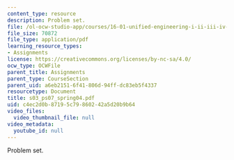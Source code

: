 ```yaml
---
content_type: resource
description: Problem set.
file: /ol-ocw-studio-app/courses/16-01-unified-engineering-i-ii-iii-iv-fall-2005-spring-2006/c4ec2d0b87195c79860242a5d20b9b64_s03_ps07_spring04.pdf
file_size: 70872
file_type: application/pdf
learning_resource_types:
- Assignments
license: https://creativecommons.org/licenses/by-nc-sa/4.0/
ocw_type: OCWFile
parent_title: Assignments
parent_type: CourseSection
parent_uid: a6eb2151-6f41-806d-94ff-dc83eb5f4337
resourcetype: Document
title: s03_ps07_spring04.pdf
uid: c4ec2d0b-8719-5c79-8602-42a5d20b9b64
video_files:
  video_thumbnail_file: null
video_metadata:
  youtube_id: null
---
```

Problem set.